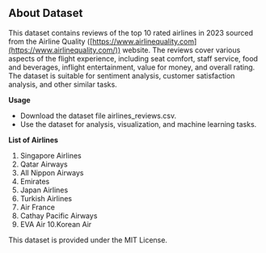 ## About Dataset

This dataset contains reviews of the top 10 rated airlines in 2023 sourced from the Airline Quality ([https://www.airlinequality.com](https://www.airlinequality.com/)) website. The reviews cover various aspects of the flight experience, including seat comfort, staff service, food and beverages, inflight entertainment, value for money, and overall rating. The dataset is suitable for sentiment analysis, customer satisfaction analysis, and other similar tasks.

**Usage**

* Download the dataset file airlines_reviews.csv.
* Use the dataset for analysis, visualization, and machine learning tasks.

**List of Airlines**

1. Singapore Airlines
2. Qatar Airways
3. All Nippon Airways
4. Emirates
5. Japan Airlines
6. Turkish Airlines
7. Air France
8. Cathay Pacific Airways
9. EVA Air
   10.Korean Air

This dataset is provided under the MIT License.
